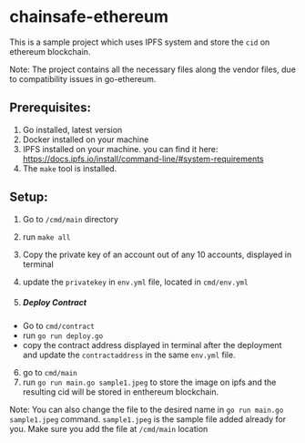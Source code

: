 # chainsafe-ethereum

This is a sample project which uses IPFS system and store the `cid` on ethereum blockchain. 

Note: 
      The project contains all the necessary files along the vendor files, due to compatibility issues in go-ethereum.
     
     
Prerequisites:
---------------

1. Go installed, latest version
2. Docker installed on your machine
3. IPFS installed on your machine. you can find it here: <a>https://docs.ipfs.io/install/command-line/#system-requirements</a>
4. The `make` tool is installed.

Setup:
--------------

1) Go to `/cmd/main` directory
2) run `make all` 
3) Copy the private key of an account out of any 10 accounts, displayed in terminal
4) update the `privatekey` in `env.yml` file, located in `cmd/env.yml`

5) <h5>Deploy Contract</h5> 

- Go to `cmd/contract`
- run `go run deploy.go`
- copy the contract address displayed in terminal after the deployment and update the `contractaddress` in the same `env.yml` file.

6) go to `cmd/main`
7) run `go run main.go sample1.jpeg` to store the image on ipfs and the resulting cid will be stored in enthereum blockchain.

Note: You can also change the file to the desired name in `go run main.go sample1.jpeg` command. `sample1.jpeg` is the sample file added already for you. 
      Make sure you add the file at `/cmd/main` location
